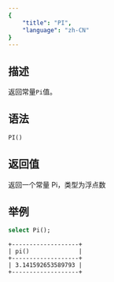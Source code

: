 ```yaml
---
{
    "title": "PI",
    "language": "zh-CN"
}
---
```


## 描述

返回常量`Pi`值。

## 语法

```sql
PI()
```

## 返回值

返回一个常量 Pi，类型为浮点数

## 举例

```sql
select Pi();
```

```text
+-------------------+
| pi()              |
+-------------------+
| 3.141592653589793 |
+-------------------+
```